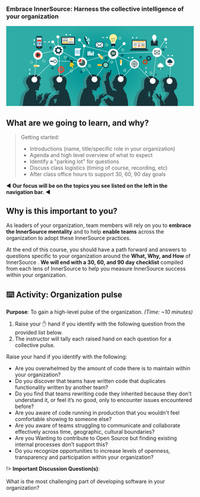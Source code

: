 ### Embrace InnerSource: Harness the collective intelligence of your organization

![logo](images/group-smarts.jpg ':no-zoom')

## What are we going to learn, and why?
> Getting started:
> - Introductions (name, title/specific role in your organization)
> - Agenda and high level overview of what to expect
> - Identify a "parking lot" for questions
> - Discuss class logistics (timing of course, recording, etc)
> - After class office hours to support 30, 60, 90 day goals

◀ **Our focus will be on the topics you see listed on the left in the navigation bar.** ◀

## Why is this important to you?

As leaders of your organization, team members will rely on you to **embrace the InnerSource mentality** and to help **enable teams** across the organization to adopt these InnerSource practices.

At the end of this course, you should have a path forward and answers to questions specific to your organization around the **What, Why, and How** of InnerSource . **We will end with a 30, 60, and 90 day checklist** compiled from each lens of InnerSource to help you measure InnerSource success within your organization.

## ⌨️ Activity: Organization pulse
**Purpose**: To gain a high-level pulse of the organization. _(Time: ~10 minutes)_

1. Raise your ✋ hand if you identify with the following question from the provided list below.
2. The instructor will tally each raised hand on each question for a collective pulse.

Raise your hand if you identify with the following:
- Are you overwhelmed by the amount of code there is to maintain within your organization?
- Do you discover that teams have written code that duplicates functionality written by another team?
- Do you find that teams rewriting code they inherited because they don't understand it, or feel it’s no good, only to encounter issues encountered before?
- Are you aware of code running in production that you wouldn't feel comfortable showing to someone else?
- Are you aware of teams struggling to communicate and collaborate effectively across time, geographic, cultural boundaries?
- Are you Wanting to contribute to Open Source but finding existing internal processes don’t support this?
- Do you recognize opportunities to increase levels of openness, transparency and participation within your organization?

!> **Important Discussion Question(s)**: <br><br>What is the most challenging part of developing software in your organization? 
